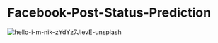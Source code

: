 # Facebook-Post-Status-Prediction
![hello-i-m-nik-zYdYz7JlevE-unsplash](https://user-images.githubusercontent.com/102862643/188074763-643d1cc9-19cb-4519-b088-3374228fb25a.jpg)
